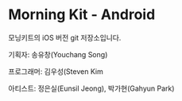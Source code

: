 Morning Kit - Android
===================

모닝키트의 iOS 버전 git 저장소입니다.

기획자: 송유창(Youchang Song)

프로그래머: 김우성(Steven Kim

아티스트: 정은실(Eunsil Jeong), 박가현(Gahyun Park)
